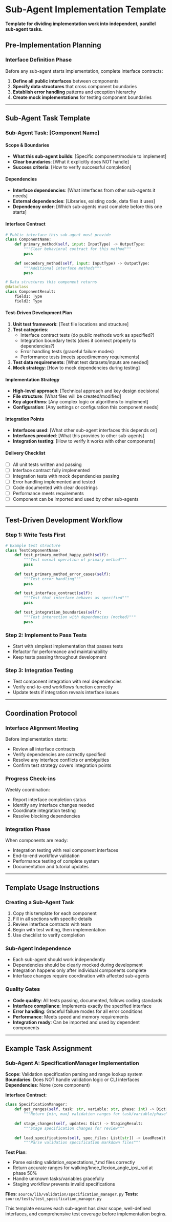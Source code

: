 # Sub-Agent Implementation Template

**Template for dividing implementation work into independent, parallel sub-agent tasks.**

## Pre-Implementation Planning

### Interface Definition Phase
Before any sub-agent starts implementation, complete interface contracts:

1. **Define all public interfaces** between components
2. **Specify data structures** that cross component boundaries  
3. **Establish error handling** patterns and exception hierarchy
4. **Create mock implementations** for testing component boundaries

---

## Sub-Agent Task Template

### **Sub-Agent Task: [Component Name]**

#### **Scope & Boundaries**
- **What this sub-agent builds**: [Specific component/module to implement]
- **Clear boundaries**: [What it explicitly does NOT handle]
- **Success criteria**: [How to verify successful completion]

#### **Dependencies**
- **Interface dependencies**: [What interfaces from other sub-agents it needs]
- **External dependencies**: [Libraries, existing code, data files it uses]
- **Dependency order**: [Which sub-agents must complete before this one starts]

#### **Interface Contract**
```python
# Public interface this sub-agent must provide
class ComponentName:
    def primary_method(self, input: InputType) -> OutputType:
        """Clear behavioral contract for this method"""
        pass
    
    def secondary_method(self, input: InputType) -> OutputType:
        """Additional interface methods"""
        pass

# Data structures this component returns
@dataclass
class ComponentResult:
    field1: Type
    field2: Type
```

#### **Test-Driven Development Plan**
1. **Unit test framework**: [Test file locations and structure]
2. **Test categories**:
   - Interface contract tests (do public methods work as specified?)
   - Integration boundary tests (does it connect properly to dependencies?)
   - Error handling tests (graceful failure modes)
   - Performance tests (meets speed/memory requirements)
3. **Test data requirements**: [What test datasets/inputs are needed]
4. **Mock strategy**: [How to mock dependencies during testing]

#### **Implementation Strategy**
- **High-level approach**: [Technical approach and key design decisions]
- **File structure**: [What files will be created/modified]
- **Key algorithms**: [Any complex logic or algorithms to implement]
- **Configuration**: [Any settings or configuration this component needs]

#### **Integration Points**
- **Interfaces used**: [What other sub-agent interfaces this depends on]
- **Interfaces provided**: [What this provides to other sub-agents]
- **Integration testing**: [How to verify it works with other components]

#### **Delivery Checklist**
- [ ] All unit tests written and passing
- [ ] Interface contract fully implemented
- [ ] Integration tests with mock dependencies passing
- [ ] Error handling implemented and tested
- [ ] Code documented with clear docstrings
- [ ] Performance meets requirements
- [ ] Component can be imported and used by other sub-agents

---

## Test-Driven Development Workflow

### **Step 1: Write Tests First**
```python
# Example test structure
class TestComponentName:
    def test_primary_method_happy_path(self):
        """Test normal operation of primary method"""
        pass
    
    def test_primary_method_error_cases(self):
        """Test error handling"""
        pass
    
    def test_interface_contract(self):
        """Test that interface behaves as specified"""
        pass
    
    def test_integration_boundaries(self):
        """Test interaction with dependencies (mocked)"""
        pass
```

### **Step 2: Implement to Pass Tests**
- Start with simplest implementation that passes tests
- Refactor for performance and maintainability
- Keep tests passing throughout development

### **Step 3: Integration Testing**
- Test component integration with real dependencies
- Verify end-to-end workflows function correctly
- Update tests if integration reveals interface issues

---

## Coordination Protocol

### **Interface Alignment Meeting**
Before implementation starts:
- Review all interface contracts
- Verify dependencies are correctly specified
- Resolve any interface conflicts or ambiguities
- Confirm test strategy covers integration points

### **Progress Check-ins**
Weekly coordination:
- Report interface completion status
- Identify any interface changes needed
- Coordinate integration testing
- Resolve blocking dependencies

### **Integration Phase**
When components are ready:
- Integration testing with real component interfaces
- End-to-end workflow validation
- Performance testing of complete system
- Documentation and tutorial updates

---

## Template Usage Instructions

### **Creating a Sub-Agent Task**
1. Copy this template for each component
2. Fill in all sections with specific details
3. Review interface contracts with team
4. Begin with test writing, then implementation
5. Use checklist to verify completion

### **Sub-Agent Independence**
- Each sub-agent should work independently
- Dependencies should be clearly mocked during development  
- Integration happens only after individual components complete
- Interface changes require coordination with affected sub-agents

### **Quality Gates**
- **Code quality**: All tests passing, documented, follows coding standards
- **Interface compliance**: Implements exactly the specified interface
- **Error handling**: Graceful failure modes for all error conditions
- **Performance**: Meets speed and memory requirements
- **Integration ready**: Can be imported and used by dependent components

---

## Example Task Assignment

### **Sub-Agent A: SpecificationManager Implementation**

**Scope**: Validation specification parsing and range lookup system
**Boundaries**: Does NOT handle validation logic or CLI interfaces
**Dependencies**: None (core component)

**Interface Contract**:
```python
class SpecificationManager:
    def get_ranges(self, task: str, variable: str, phase: int) -> Dict[str, float]:
        """Return {min, max} validation ranges for task/variable/phase"""
    
    def stage_changes(self, updates: Dict) -> StagingResult:
        """Stage specification changes for review"""
    
    def load_specifications(self, spec_files: List[str]) -> LoadResult:
        """Parse validation specification markdown files"""
```

**Test Plan**: 
- Parse existing validation_expectations_*.md files correctly
- Return accurate ranges for walking/knee_flexion_angle_ipsi_rad at phase 50%
- Handle unknown tasks/variables gracefully
- Staging workflow prevents invalid specifications

**Files**: `source/lib/validation/specification_manager.py`
**Tests**: `source/tests/test_specification_manager.py`

This template ensures each sub-agent has clear scope, well-defined interfaces, and comprehensive test coverage before implementation begins.